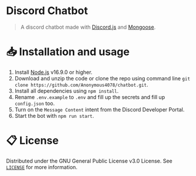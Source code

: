 # Discord Chatbot

> A discord chatbot made with [Discord.js](https://discord.js.org) and [Mongoose](https://mongoosejs.com).

# 📥 Installation and usage

1. Install [Node.js](https://nodejs.org/en) v16.9.0 or higher.
2. Download and unzip the code or clone the repo using command line `git clone https://github.com/Anonymous4078/chatbot.git`.
3. Install all dependencies using `npm install`.
4. Rename `.env.example` to `.env` and fill up the secrets and fill up `config.json` too.
5. Turn on the `Message Content` intent from the Discord Developer Portal.
6. Start the bot with `npm run start`.

# 📋 License

Distributed under the GNU General Public License v3.0 License. See [`LICENSE`](https://github.com/Anonymous4078/chatbot/blob/main/LICENSE) for more information.
